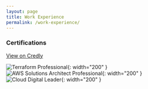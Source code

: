 ```yaml
---
layout: page
title: Work Experience
permalink: /work-experience/
---
```


### Certifications

[View on Credly](https://www.credly.com/users/gina-phipps)

![Terraform Professional](https://images.credly.com/size/680x680/images/246f2175-5dc3-4c17-ad9c-cba39f2deef6/blob){: width="200" }
![AWS Solutions Architect Professional](https://images.credly.com/size/220x220/images/2d84e428-9078-49b6-a804-13c15383d0de/image.png){: width="200" }
![Cloud Digital Leader](https://images.credly.com/size/680x680/images/44994cda-b5b0-44cb-9a6d-d29b57163073/image.png){: width="200" }
